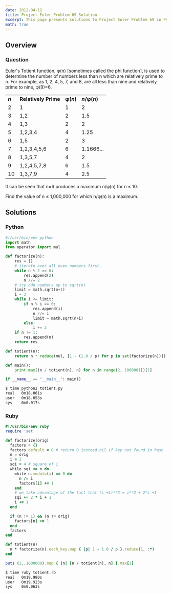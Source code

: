 ```yaml
---
date: 2012-04-12
title: Project Euler Problem 69 Solution
excerpt: This page presents solutions to Project Euler Problem 69 in Python and Ruby.
math: true
---
```



## Overview


### Question

<p>
Euler's Totient function, φ(n) [sometimes called the phi function], is used to determine the number of numbers less than n which are relatively prime to n. For example, as 1, 2, 4, 5, 7, and 8, are all less than nine and relatively prime to nine, φ(9)=6.
</p>

<table class="table">
	<tbody><tr>
			<td><b><i>n</i></b></td>
			<td><b>Relatively Prime</b></td>
			<td><b>φ(<i>n</i>)</b></td>
			<td><b><i>n</i>/φ(<i>n</i>)</b></td>
		</tr>
		<tr>
			<td>2</td>
			<td>1</td>
			<td>1</td>
			<td>2</td>
		</tr>
		<tr>
			<td>3</td>
			<td>1,2</td>
			<td>2</td>
			<td>1.5</td>
		</tr>
		<tr>
			<td>4</td>
			<td>1,3</td>
			<td>2</td>
			<td>2</td>
		</tr>
		<tr>
			<td>5</td>
			<td>1,2,3,4</td>
			<td>4</td>
			<td>1.25</td>
		</tr>
		<tr>
			<td>6</td>
			<td>1,5</td>
			<td>2</td>
			<td>3</td>
		</tr>
		<tr>
			<td>7</td>
			<td>1,2,3,4,5,6</td>
			<td>6</td>
			<td>1.1666...</td>
		</tr>
		<tr>
			<td>8</td>
			<td>1,3,5,7</td>
			<td>4</td>
			<td>2</td>
		</tr>
		<tr>
			<td>9</td>
			<td>1,2,4,5,7,8</td>
			<td>6</td>
			<td>1.5</td>
		</tr>
		<tr>
			<td>10</td>
			<td>1,3,7,9</td>
			<td>4</td>
			<td>2.5</td>
		</tr>
</tbody></table>

<p>
It can be seen that n=6 produces a maximum n/φ(n) for n ≤ 10.
</p>

<p>
Find the value of n ≤ 1,000,000 for which n/φ(n) is a maximum.
</p>






## Solutions

### Python

```python
#!/usr/bin/env python
import math
from operator import mul

def factorize(n):
    res = []
    # iterate over all even numbers first.
    while n % 2 == 0:
        res.append(2)
        n //= 2
    # try odd numbers up to sqrt(n)
    limit = math.sqrt(n+1)
    i = 3
    while i <= limit:
        if n % i == 0:
            res.append(i)
            n //= i
            limit = math.sqrt(n+i)
        else:
            i += 2
    if n != 1:
        res.append(n)
    return res

def totient(n):
    return n * reduce(mul, [1 - (1.0 / p) for p in set(factorize(n))])

def main():
    print max((n / totient(n), n) for n in range(2, 1000001))[1]

if __name__ == "__main__": main()
```


```bash
$ time python2 totient.py
real   0m18.061s
user   0m18.053s
sys    0m0.017s
```



### Ruby

```ruby
#!/usr/bin/env ruby
require 'set'

def factorize(orig)
  factors = {}
  factors.default = 0 # return 0 instead nil if key not found in hash
  n = orig
  i = 2
  sqi = 4 # square of i
  while sqi <= n do
    while n.modulo(i) == 0 do
      n /= i
      factors[i] += 1
    end
    # we take advantage of the fact that (i +1)**2 = i**2 + 2*i +1
    sqi += 2 * i + 1
    i += 1
  end

  if (n != 1) && (n != orig)
    factors[n] += 1
  end
  factors
end

def totient(n)
  n * factorize(n).each_key.map { |p| 1 - 1.0 / p }.reduce(1, :*)
end

puts (2..1000000).map { |n| [n / totient(n), n] }.max[1]
```


```bash
$ time ruby totient.rb
real   0m19.980s
user   0m19.923s
sys    0m0.063s
```


